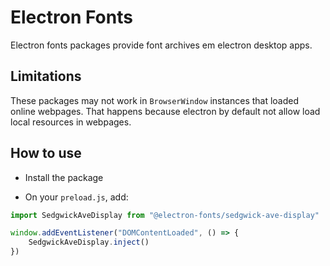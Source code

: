 # Electron Fonts

Electron fonts packages provide font archives em electron desktop apps.

## Limitations

These packages may not work in `BrowserWindow` instances that loaded online webpages. That happens because electron by default not allow load local resources in webpages.

## How to use

* Install the package

* On your `preload.js`, add:

```ts
import SedgwickAveDisplay from "@electron-fonts/sedgwick-ave-display"

window.addEventListener("DOMContentLoaded", () => {
    SedgwickAveDisplay.inject()
})
```